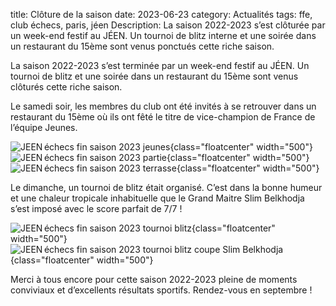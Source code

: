 title: Clôture de la saison
date: 2023-06-23
category: Actualités
tags: ffe, club échecs, paris, jéen
Description: La saison 2022-2023 s’est clôturée par un week-end festif au JÉEN. Un tournoi de blitz interne et une soirée dans un restaurant du 15ème sont venus ponctués cette riche saison.

La saison 2022-2023 s’est terminée par un week-end festif au JÉEN. Un tournoi de blitz et une soirée dans un restaurant du 15ème sont venus clôturés cette riche saison.

Le samedi soir, les membres du club ont été invités à se retrouver dans un restaurant du 15ème où ils ont fêté le titre de vice-champion de France de l’équipe Jeunes.

![JEEN échecs fin saison 2023 jeunes]({static}/images/2023-06-17_enfants.jpeg){class="floatcenter" width="500"}  
![JEEN échecs fin saison 2023 partie]({static}/images/2023-06-17_partie.jpeg){class="floatcenter" width="500"}  
![JEEN échecs fin saison 2023 terrasse]({static}/images/2023-06-17_terrasse.jpeg){class="floatcenter" width="500"}  

Le dimanche, un tournoi de blitz était organisé. C’est dans la bonne humeur et une chaleur tropicale inhabituelle que le Grand Maitre Slim Belkhodja s’est imposé avec le score parfait de 7/7 !

![JEEN échecs fin saison 2023 tournoi blitz]({static}/images/2023-06-23_resultat.png){class="floatcenter" width="500"}
![JEEN échecs fin saison 2023 tournoi blitz coupe Slim Belkhodja]({static}/images/2023-06-18_slim.jpg){class="floatcenter" width="500"}

Merci à tous encore pour cette saison 2022-2023 pleine de moments conviviaux et d’excellents résultats sportifs. Rendez-vous en septembre ! 